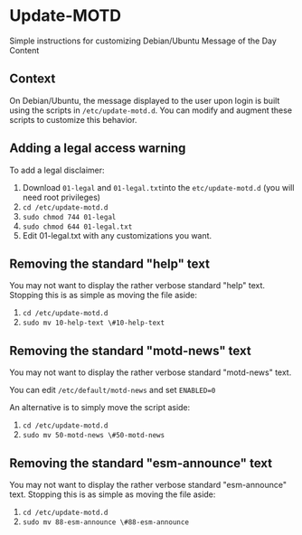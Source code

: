 # Update-MOTD
Simple instructions for customizing Debian/Ubuntu Message of the Day Content

## Context
On Debian/Ubuntu, the message displayed to the user upon login is built using the scripts in `/etc/update-motd.d`.  You can modify and augment these scripts to customize this behavior.

## Adding a legal access warning
To add a legal disclaimer:
1. Download `01-legal` and `01-legal.txt`into the `etc/update-motd.d` (you will need root privileges)
2. `cd /etc/update-motd.d`
3. `sudo chmod 744 01-legal`
4. `sudo chmod 644 01-legal.txt`
5. Edit 01-legal.txt with any customizations you want.

## Removing the standard "help" text
You may not want to display the rather verbose standard "help" text.  Stopping this is as simple as moving the file aside:

1. `cd /etc/update-motd.d`
2. `sudo mv 10-help-text \#10-help-text`

## Removing the standard "motd-news" text
You may not want to display the rather verbose standard "motd-news" text.  

You can edit `/etc/default/motd-news` and set `ENABLED=0`

An alternative is to simply move the script aside:
1. `cd /etc/update-motd.d`
2. `sudo mv 50-motd-news \#50-motd-news`

## Removing the standard "esm-announce" text
You may not want to display the rather verbose standard "esm-announce" text.  Stopping this is as simple as moving the file aside:

1. `cd /etc/update-motd.d`
2. `sudo mv 88-esm-announce \#88-esm-announce`
